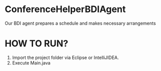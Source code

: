 # ConferenceHelperBDIAgent
Our BDI agent prepares a schedule and makes necessary arrangements <br>

# HOW TO RUN?
1) Import the project folder via Eclipse or IntelliJIDEA.
2) Execute Main.java
